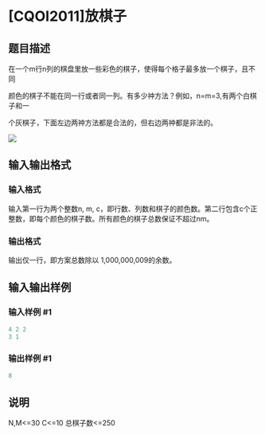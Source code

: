 # [CQOI2011]放棋子

## 题目描述

在一个m行n列的棋盘里放一些彩色的棋子，使得每个格子最多放一个棋子，且不同

颜色的棋子不能在同一行或者同一列。有多少祌方法？例如，n=m=3,有两个白棋子和一

个灰棋子，下面左边两祌方法都是合法的，但右边两祌都是非法的。

![](https://cdn.luogu.com.cn/upload/pic/28150.png)

## 输入输出格式

### 输入格式

输入第一行为两个整数n, m, c，即行数、列数和棋子的颜色数。第二行包含c个正整数，即每个颜色的棋子数。所有颜色的棋子总数保证不超过nm。

### 输出格式

输出仅一行，即方案总数除以 1,000,000,009的余数。

## 输入输出样例

### 输入样例 #1

```cpp
4 2 2
3 1
```


### 输出样例 #1

```cpp
8
```


## 说明

N,M<=30 C<=10 总棋子数<=250

